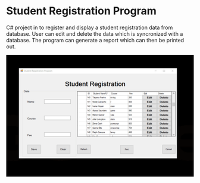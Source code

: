 # Student Registration Program

C# project in to register and display a student registration data from database. User can edit and delete the data which is syncronized with a database. 
The program can generate a report which can then be printed out.

![see desc](https://github.com/sbozich/Student-Registration/blob/master/overview.gif)
